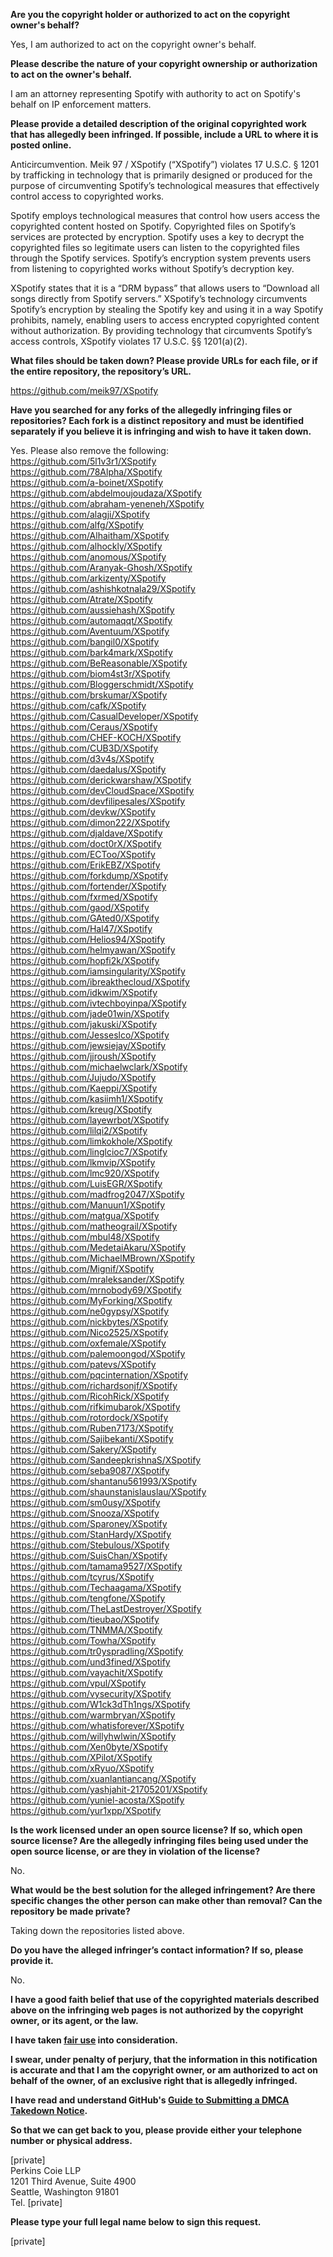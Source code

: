 **Are you the copyright holder or authorized to act on the copyright owner's behalf?**  
  
Yes, I am authorized to act on the copyright owner's behalf.  
  
**Please describe the nature of your copyright ownership or authorization to act on the owner's behalf.**  
  
I am an attorney representing Spotify with authority to act on Spotify's behalf on IP enforcement matters.  
  
**Please provide a detailed description of the original copyrighted work that has allegedly been infringed. If possible, include a URL to where it is posted online.**  
  
Anticircumvention. Meik 97 / XSpotify (“XSpotify”) violates 17 U.S.C. § 1201 by trafficking in technology that is primarily designed or produced for the purpose of circumventing Spotify’s technological measures that effectively control access to copyrighted works.  
  
Spotify employs technological measures that control how users access the copyrighted content hosted on Spotify. Copyrighted files on Spotify’s services are protected by encryption. Spotify uses a key to decrypt the copyrighted files so legitimate users can listen to the copyrighted files through the Spotify services. Spotify’s encryption system prevents users from listening to copyrighted works without Spotify’s decryption key.  
  
XSpotify states that it is a “DRM bypass” that allows users to “Download all songs directly from Spotify servers.” XSpotify’s technology circumvents Spotify’s encryption by stealing the Spotify key and using it in a way Spotify prohibits, namely, enabling users to access encrypted copyrighted content without authorization. By providing technology that circumvents Spotify’s access controls, XSpotify violates 17 U.S.C. §§ 1201(a)(2).  
  
**What files should be taken down? Please provide URLs for each file, or if the entire repository, the repository’s URL.**  
  
https://github.com/meik97/XSpotify  
  
**Have you searched for any forks of the allegedly infringing files or repositories? Each fork is a distinct repository and must be identified separately if you believe it is infringing and wish to have it taken down.**  
  
Yes. Please also remove the following:  
https://github.com/5l1v3r1/XSpotify  
https://github.com/78Alpha/XSpotify  
https://github.com/a-boinet/XSpotify  
https://github.com/abdelmoujoudaza/XSpotify  
https://github.com/abraham-yeneneh/XSpotify  
https://github.com/alagji/XSpotify  
https://github.com/alfg/XSpotify  
https://github.com/Alhaitham/XSpotify  
https://github.com/alhockly/XSpotify  
https://github.com/anomous/XSpotify  
https://github.com/Aranyak-Ghosh/XSpotify  
https://github.com/arkizenty/XSpotify  
https://github.com/ashishkotnala29/XSpotify  
https://github.com/Atrate/XSpotify  
https://github.com/aussiehash/XSpotify  
https://github.com/automaqqt/XSpotify  
https://github.com/Aventuum/XSpotify  
https://github.com/bangil0/XSpotify  
https://github.com/bark4mark/XSpotify  
https://github.com/BeReasonable/XSpotify  
https://github.com/biom4st3r/XSpotify  
https://github.com/Bloggerschmidt/XSpotify  
https://github.com/brskumar/XSpotify  
https://github.com/cafk/XSpotify  
https://github.com/CasualDeveloper/XSpotify  
https://github.com/Ceraus/XSpotify  
https://github.com/CHEF-KOCH/XSpotify  
https://github.com/CUB3D/XSpotify  
https://github.com/d3v4s/XSpotify  
https://github.com/daedalus/XSpotify  
https://github.com/derickwarshaw/XSpotify  
https://github.com/devCloudSpace/XSpotify  
https://github.com/devfilipesales/XSpotify  
https://github.com/devkw/XSpotify  
https://github.com/dimon222/XSpotify  
https://github.com/djaldave/XSpotify  
https://github.com/doct0rX/XSpotify  
https://github.com/ECToo/XSpotify  
https://github.com/ErikEBZ/XSpotify  
https://github.com/forkdump/XSpotify  
https://github.com/fortender/XSpotify  
https://github.com/fxrmed/XSpotify  
https://github.com/gaod/XSpotify  
https://github.com/GAted0/XSpotify  
https://github.com/Hal47/XSpotify  
https://github.com/Helios94/XSpotify  
https://github.com/helmyawan/XSpotify  
https://github.com/hopfi2k/XSpotify  
https://github.com/iamsingularity/XSpotify  
https://github.com/ibreakthecloud/XSpotify  
https://github.com/idkwim/XSpotify  
https://github.com/ivtechboyinpa/XSpotify  
https://github.com/jade01win/XSpotify  
https://github.com/jakuski/XSpotify  
https://github.com/Jesseslco/XSpotify  
https://github.com/jewsiejay/XSpotify  
https://github.com/jjroush/XSpotify  
https://github.com/michaelwclark/XSpotify  
https://github.com/Jujudo/XSpotify  
https://github.com/Kaeppi/XSpotify  
https://github.com/kasiimh1/XSpotify  
https://github.com/kreug/XSpotify  
https://github.com/layewrbot/XSpotify  
https://github.com/lilqi2/XSpotify  
https://github.com/limkokhole/XSpotify  
https://github.com/linglcioc7/XSpotify  
https://github.com/lkmvip/XSpotify  
https://github.com/lmc920/XSpotify  
https://github.com/LuisEGR/XSpotify  
https://github.com/madfrog2047/XSpotify  
https://github.com/Manuun1/XSpotify  
https://github.com/matgua/XSpotify  
https://github.com/matheograil/XSpotify  
https://github.com/mbul48/XSpotify  
https://github.com/MedetaiAkaru/XSpotify  
https://github.com/MichaelMBrown/XSpotify  
https://github.com/Mignif/XSpotify  
https://github.com/mraleksander/XSpotify  
https://github.com/mrnobody69/XSpotify  
https://github.com/MyForking/XSpotify  
https://github.com/ne0gypsy/XSpotify  
https://github.com/nickbytes/XSpotify  
https://github.com/Nico2525/XSpotify  
https://github.com/oxfemale/XSpotify  
https://github.com/palemoongod/XSpotify  
https://github.com/patevs/XSpotify  
https://github.com/pqcinternation/XSpotify  
https://github.com/richardsonjf/XSpotify  
https://github.com/RicohRick/XSpotify  
https://github.com/rifkimubarok/XSpotify  
https://github.com/rotordock/XSpotify  
https://github.com/Ruben7173/XSpotify  
https://github.com/Sajibekanti/XSpotify  
https://github.com/Sakery/XSpotify  
https://github.com/SandeepkrishnaS/XSpotify  
https://github.com/seba9087/XSpotify  
https://github.com/shantanu561993/XSpotify  
https://github.com/shaunstanislauslau/XSpotify  
https://github.com/sm0usy/XSpotify  
https://github.com/Snooza/XSpotify  
https://github.com/Sparoney/XSpotify  
https://github.com/StanHardy/XSpotify  
https://github.com/Stebulous/XSpotify  
https://github.com/SuisChan/XSpotify  
https://github.com/tamama9527/XSpotify  
https://github.com/tcyrus/XSpotify  
https://github.com/Techaagama/XSpotify  
https://github.com/tengfone/XSpotify  
https://github.com/TheLastDestroyer/XSpotify  
https://github.com/tieubao/XSpotify  
https://github.com/TNMMA/XSpotify  
https://github.com/Towha/XSpotify  
https://github.com/tr0yspradling/XSpotify  
https://github.com/und3fined/XSpotify  
https://github.com/vayachit/XSpotify  
https://github.com/vpul/XSpotify  
https://github.com/vysecurity/XSpotify  
https://github.com/W1ck3dTh1ngs/XSpotify  
https://github.com/warmbryan/XSpotify  
https://github.com/whatisforever/XSpotify  
https://github.com/willyhwlwin/XSpotify  
https://github.com/Xen0byte/XSpotify  
https://github.com/XPilot/XSpotify  
https://github.com/xRyuo/XSpotify  
https://github.com/xuanlantiancang/XSpotify  
https://github.com/yashjahit-21705201/XSpotify  
https://github.com/yuniel-acosta/XSpotify  
https://github.com/yur1xpp/XSpotify  
  
**Is the work licensed under an open source license? If so, which open source license? Are the allegedly infringing files being used under the open source license, or are they in violation of the license?**  
  
No.  
  
**What would be the best solution for the alleged infringement? Are there specific changes the other person can make other than removal? Can the repository be made private?**  
  
Taking down the repositories listed above.  
  
**Do you have the alleged infringer’s contact information? If so, please provide it.**  
  
No.  
  
**I have a good faith belief that use of the copyrighted materials described above on the infringing web pages is not authorized by the copyright owner, or its agent, or the law.**  
  
**I have taken <a href="https://www.lumendatabase.org/topics/22">fair use</a> into consideration.**  
  
**I swear, under penalty of perjury, that the information in this notification is accurate and that I am the copyright owner, or am authorized to act on behalf of the owner, of an exclusive right that is allegedly infringed.**  
  
**I have read and understand GitHub's <a href="https://help.github.com/articles/guide-to-submitting-a-dmca-takedown-notice/">Guide to Submitting a DMCA Takedown Notice</a>.**  
  
**So that we can get back to you, please provide either your telephone number or physical address.**  
  
[private]  
Perkins Coie LLP  
1201 Third Avenue, Suite 4900  
Seattle, Washington 91801  
Tel. [private]  
  
**Please type your full legal name below to sign this request.**  
  
[private]  
